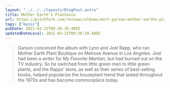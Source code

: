 ```yaml
---
layout: "../../../layouts/BlogPost.astro"
title: Mother Earth’s Plantasia
url: https://pitchfork.com/reviews/albums/mort-garson-mother-earths-plantasia/
tags: ["music"]
pubDate: 2021-03-22T09:36:39.489Z
updatedDateLocal: 2021-03-22T09:36:39.489Z
---
```


> Garson conceived the album with Lynn and Joel Rapp, who ran Mother Earth Plant Boutique on Melrose Avenue in Los Angeles. Joel had been a writer for _My Favorite Martian_, but had burned out on the TV industry. So he switched from little green men to little green plants, and the Rapps’ store, as well as their series of best-selling books, helped popularize the houseplant trend that lasted throughout the 1970s and has become commonplace today.
